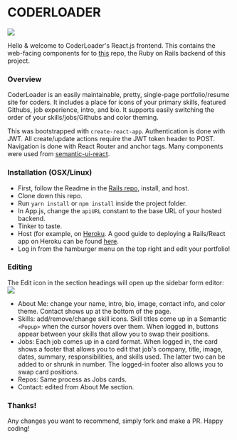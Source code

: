 # CODERLOADER

<image src="/public/images/demo.png" />

Hello & welcome to CoderLoader's React.js frontend. This contains the web-facing components for to [this](https://github.com/256hz/coderloader-rails/) repo, the Ruby on Rails backend of this project.

### Overview
CoderLoader is an easily maintainable, pretty, single-page portfolio/resume site for coders. It includes a place for icons of your primary skills, featured Githubs, job experience, intro, and bio. It supports easily switching the order of your skills/jobs/Githubs and color theming.

This was bootstrapped with `create-react-app`.  Authentication is done with JWT.  All create/update actions require the JWT token header to POST.  Navigation is done with React Router and anchor tags.  Many components were used from [semantic-ui-react](https://react.semantic-ui.com).

### Installation (OSX/Linux)
- First, follow the Readme in the [Rails repo](https://github.com/256hz/coderloader-rails/), install, and host.
- Clone down this repo.
- Run `yarn install` or `npm install` inside the project folder.
- In App.js, change the `apiURL` constant to the base URL of your hosted backend.
- Tinker to taste.
- Host (for example, on [Heroku](http://www.heroku.com).  A good guide to deploying a Rails/React app on Heroku can be found [here](https://medium.com/coding-in-simple-english/deploying-rails-react-app-to-heroku-35e1829242ab).
- Log in from the hamburger menu on the top right and edit your portfolio!

### Editing
The Edit icon in the section headings will open up the sidebar form editor:
<image src="/public/images/sidebar-skills.png">
- About Me: change your name, intro, bio, image, contact info, and color theme.  Contact shows up at the bottom of the page.
- Skills: add/remove/change skill icons.  Skill titles come up in a Semantic `<Popup>` when the cursor hovers over them.  When logged in, buttons appear between your skills that allow you to swap their positions.
- Jobs: Each job comes up in a card format.  When logged in, the card shows a footer that allows you to edit that job's company, title, image, dates, summary, responsibilities, and skills used.  The latter two can be added to or shrunk in number.  The logged-in footer also allows you to swap card positions.
- Repos: Same process as Jobs cards.
- Contact: edited from About Me section.
  
### Thanks!
Any changes you want to recommend, simply fork and make a PR.  Happy coding!
